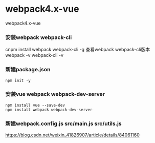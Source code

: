 # webpack4.x-vue
webpack4.x-vue

### 安装webpack webpack-cli
cnpm install webpack webpack-cli -g
查看webpack webpack-cli版本
webpack -v
webpack-cli -v

### 新建package.json

```
npm init -y
```
### 安装vue webpack webpack-dev-server
```
npm install vue --save-dev
npm install webpack webpack-dev-server
```
### 新建webpack.config.js src/main.js src/utils.js

https://blog.csdn.net/weixin_41826907/article/details/84061160